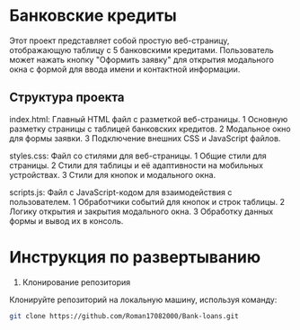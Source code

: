 # Банковские кредиты

Этот проект представляет собой простую веб-страницу, 
отображающую таблицу с 5 банковскими кредитами. 
Пользователь может нажать кнопку "Оформить заявку" для открытия модального 
окна с формой для ввода имени и контактной информации.

## Структура проекта

index.html: Главный HTML файл с разметкой веб-страницы.
1 Основную разметку страницы с таблицей банковских кредитов.
2 Модальное окно для формы заявки.
3 Подключение внешних CSS и JavaScript файлов.

styles.css: Файл со стилями для веб-страницы.
1 Общие стили для страницы.
2 Стили для таблицы и её адаптивности на мобильных устройствах.
3 Стили для кнопок и модального окна.

scripts.js: Файл с JavaScript-кодом для взаимодействия с пользователем.
1 Обработчики событий для кнопок и строк таблицы.
2 Логику открытия и закрытия модального окна.
3 Обработку данных формы и вывод их в консоль.

# Инструкция по развертыванию
 1. Клонирование репозитория

Клонируйте репозиторий на локальную машину, используя команду:

```sh
git clone https://github.com/Roman17082000/Bank-loans.git
